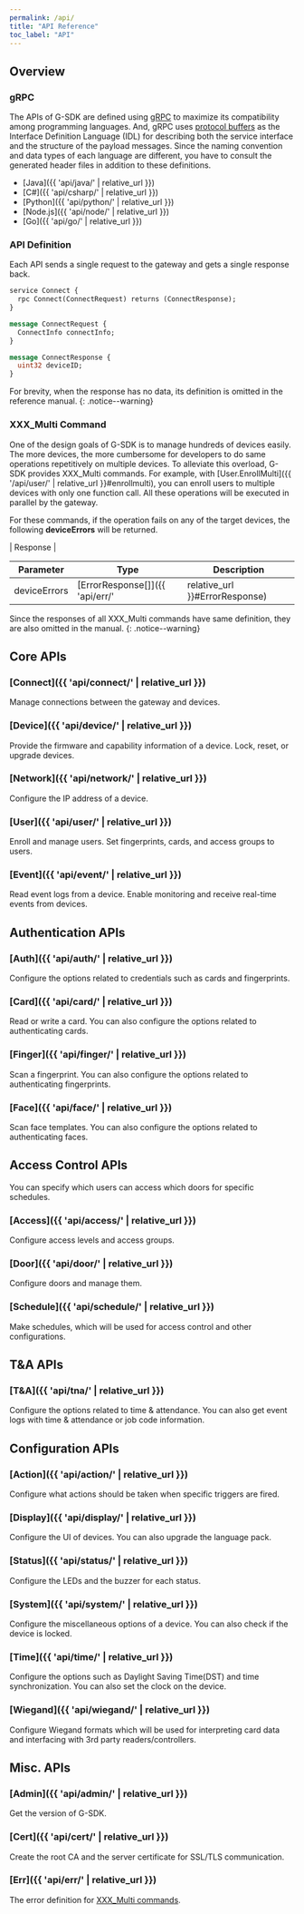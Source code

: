```yaml
---
permalink: /api/
title: "API Reference"
toc_label: "API" 
---
```


## Overview

### gRPC 

The APIs of G-SDK are defined using [gRPC](https://grpc.io/) to maximize its compatibility among programming languages. And, gRPC uses [protocol buffers](https://developers.google.com/protocol-buffers/docs/proto3) as the Interface Definition Language (IDL) for describing both the service interface and the structure of the payload messages. Since the naming convention and data types of each language are different, you have to consult the generated header files in addition to these definitions. 

* [Java]({{ 'api/java/' | relative_url }})
* [C#]({{ 'api/csharp/' | relative_url }})
* [Python]({{ 'api/python/' | relative_url }})
* [Node.js]({{ 'api/node/' | relative_url }})
* [Go]({{ 'api/go/' | relative_url }})

### API Definition

Each API sends a single request to the gateway and gets a single response back. 

```protobuf
service Connect {
  rpc Connect(ConnectRequest) returns (ConnectResponse);
}

message ConnectRequest {
  ConnectInfo connectInfo;
}

message ConnectResponse {
  uint32 deviceID;
}
```

For brevity, when the response has no data, its definition is omitted in the reference manual.
{: .notice--warning}


### XXX_Multi Command

One of the design goals of G-SDK is to manage hundreds of devices easily. The more devices, the more cumbersome for developers to do same operations repetitively on multiple devices. To alleviate this overload, G-SDK provides XXX_Multi commands. For example, with [User.EnrollMulti]({{ '/api/user/' | relative_url }}#enrollmulti), you can enroll users to multiple devices with only one function call. All these operations will be executed in parallel by the gateway.

For these commands, if the operation fails on any of the target devices, the following __deviceErrors__ will be returned. 

| Response |

| Parameter | Type | Description |
| --------- | ---- | ----------- |
| deviceErrors | [ErrorResponse[]]({{ 'api/err/' | relative_url }}#ErrorResponse) | The errors on some of the target devices |

Since the responses of all XXX_Multi commands have same definition, they are also omitted in the manual.
{: .notice--warning}

## Core APIs

### [Connect]({{ 'api/connect/' | relative_url }})
Manage connections between the gateway and devices.

### [Device]({{ 'api/device/' | relative_url }}) 
Provide the firmware and capability information of a device. Lock, reset, or upgrade devices.

### [Network]({{ 'api/network/' | relative_url }}) 
Configure the IP address of a device.

### [User]({{ 'api/user/' | relative_url }})
Enroll and manage users. Set fingerprints, cards, and access groups to users.

### [Event]({{ 'api/event/' | relative_url }})
Read event logs from a device. Enable monitoring and receive real-time events from devices.

## Authentication APIs

### [Auth]({{ 'api/auth/' | relative_url }})
Configure the options related to credentials such as cards and fingerprints.

### [Card]({{ 'api/card/' | relative_url }})
Read or write a card. You can also configure the options related to authenticating cards. 

### [Finger]({{ 'api/finger/' | relative_url }})
Scan a fingerprint. You can also configure the options related to authenticating fingerprints. 

### [Face]({{ 'api/face/' | relative_url }})
Scan face templates. You can also configure the options related to authenticating faces.

## Access Control APIs
You can specify which users can access which doors for specific schedules. 

### [Access]({{ 'api/access/' | relative_url }})
Configure access levels and access groups.

### [Door]({{ 'api/door/' | relative_url }})
Configure doors and manage them.

### [Schedule]({{ 'api/schedule/' | relative_url }})
Make schedules, which will be used for access control and other configurations. 

## T&A APIs

### [T&A]({{ 'api/tna/' | relative_url }})
Configure the options related to time & attendance. You can also get event logs with time & attendance or job code information. 

## Configuration APIs

### [Action]({{ 'api/action/' | relative_url }})
Configure what actions should be taken when specific triggers are fired. 

### [Display]({{ 'api/display/' | relative_url }})
Configure the UI of devices. You can also upgrade the language pack.

### [Status]({{ 'api/status/' | relative_url }})
Configure the LEDs and the buzzer for each status. 

### [System]({{ 'api/system/' | relative_url }})
Configure the miscellaneous options of a device. You can also check if the device is locked. 

### [Time]({{ 'api/time/' | relative_url }})
Configure the options such as Daylight Saving Time(DST) and time synchronization. You can also set the clock on the device. 

### [Wiegand]({{ 'api/wiegand/' | relative_url }})
Configure Wiegand formats which will be used for interpreting card data and interfacing with 3rd party readers/controllers. 

## Misc. APIs

### [Admin]({{ 'api/admin/' | relative_url }})
Get the version of G-SDK.

### [Cert]({{ 'api/cert/' | relative_url }})
Create the root CA and the server certificate for SSL/TLS communication. 

### [Err]({{ 'api/err/' | relative_url }}) 
The error definition for [XXX_Multi commands](#xxx_multi-command). 